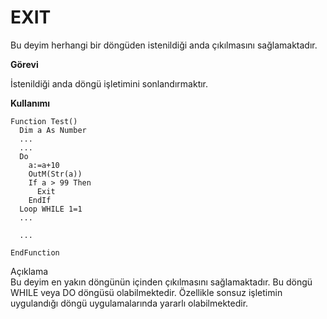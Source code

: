 # EXIT

Bu deyim herhangi bir döngüden istenildiği anda çıkılmasını sağlamaktadır.&#x20;

**Görevi**&#x20;

İstenildiği anda döngü işletimini sonlandırmaktır.

**Kullanımı**

```
Function Test()
  Dim a As Number
  ...
  ...
  Do
    a:=a+10
    OutM(Str(a))
    If a > 99 Then
      Exit
    EndIf
  Loop WHILE 1=1
  ...

  ...

EndFunction
```

Açıklama\
Bu deyim en yakın döngünün içinden çıkılmasını sağlamaktadır. Bu döngü WHILE veya DO döngüsü olabilmektedir. Özellikle sonsuz işletimin uygulandığı döngü uygulamalarında yararlı olabilmektedir.

